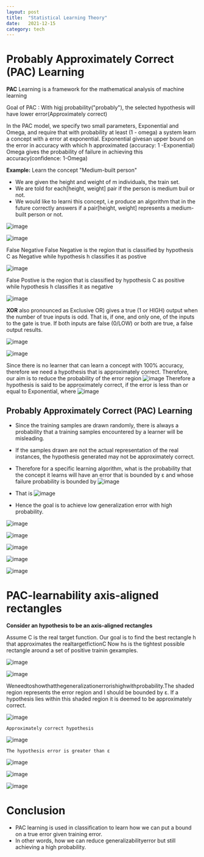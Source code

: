 ```yaml
---
layout: post
title:  "Statistical Learning Theory"
date:   2021-12-15 
category: tech
---
```


# Probably Approximately Correct (PAC) Learning

**PAC** Learning is a framework for the mathematical analysis of machine learning

Goal of PAC : With higj probability("probably"), the selected hypothesis will have lower error(Approximately correct)

In the PAC model, we specify two small parameters, Exponential and Omega, and require that with probability at least (1 - omega) a system learn a concept with a error at exponential.
Exponential givesan upper bound on the error in accuracy with which h approximated (accuracy: 1 -Exponential)
Omega gives the probability of failure in achieving this accuracy(confidence: 1-Omega)


**Example:** Learn the concept "Medium-built person"

- We are given the height and weight of m individuals, the train set.
- We are told for each[height, weight] pair if the person is medium buil or not.
- We would like to learni this concept, i.e produce an algorithm that in the future correctly answers if a pair[height, weight] represents a medium-built person or not.

![image](https://user-images.githubusercontent.com/42868535/146161458-a468808b-e2ee-4b7c-b944-7469f8743db1.png)


![image](https://user-images.githubusercontent.com/42868535/146161540-8605a397-5de3-494f-ba38-91f6608ad870.png)

False Negative False Negative is the region that is classified by hypothesis C as Negative while hypothesis h classifies it as postive

![image](https://user-images.githubusercontent.com/42868535/146161667-de9d1e84-b6fd-458b-8668-b45131e3d49b.png)

False Postive is the region that is classified by hypothesis C as positive while hypothesis h classifies it as negative

![image](https://user-images.githubusercontent.com/42868535/146161791-de7a7b30-d2ac-4ea3-8087-df9e4bc6f4ad.png)

**XOR** also pronounced as Exclusive OR) gives a true (1 or HIGH) output when the number of true inputs is odd. That is, if one, and only one, of the inputs to the gate is true. If both inputs are false (0/LOW) or both are true, a false output results.

![image](https://user-images.githubusercontent.com/42868535/146161959-cc6b8ccc-97e9-47e7-8cca-40fd8b99d3a5.png)

![image](https://user-images.githubusercontent.com/42868535/146162034-156060cf-d2f3-440e-9c07-d196f2dd1f85.png)

Since there is no learner that can learn a concept with 100% accuracy, therefore we need a hypothesis that is approximately correct. Therefore, our aim is to reduce the probability of the error region ![image](https://user-images.githubusercontent.com/42868535/146162124-d5c7330b-0dc5-4548-b0a0-9a32b904766a.png) Therefore a hypothesis is said to be approximately correct, if the error is less than or equal to Exponential, where ![image](https://user-images.githubusercontent.com/42868535/146162304-d9c1cc6b-7990-4d67-a938-58322f9d7f72.png)


## Probably Approximately Correct (PAC) Learning 

- Since the training samples are drawn randomly, there is always a probability that a training samples encountered by a learner will be misleading.
- If the samples drawn are not the actual representation of the real instances, the hypothesis generated may not be approximately correct.
- Therefore for a specific learning algorithm, what is the probability that the concept it learns will have an error that is bounded by ε and whose failure probability is bounded by ![image](https://user-images.githubusercontent.com/42868535/146162746-a085f24e-3a23-4456-aa17-edb61dc3177a.png)

- That is ![image](https://user-images.githubusercontent.com/42868535/146162800-0b567489-8ebe-4b0a-8f30-b5b80e862bb3.png)
- Hence the goal is to achieve low generalization error with high probability.

![image](https://user-images.githubusercontent.com/42868535/146162935-2892b81c-877d-4400-8939-07aabfd3507b.png)

![image](https://user-images.githubusercontent.com/42868535/146163026-b9cc07ff-dffb-4e75-8fd1-8e2c531138f6.png)

![image](https://user-images.githubusercontent.com/42868535/146163124-f6bff384-6f31-4216-86de-29ae4642ccd4.png)

![image](https://user-images.githubusercontent.com/42868535/146163216-b4f1a0a8-559c-491e-b026-45ccbd567f7a.png)

![image](https://user-images.githubusercontent.com/42868535/146163381-1b813f93-c58f-4ec5-a7c9-5ab5a689087b.png)



# PAC-learnability axis-aligned rectangles 

**Consider an hypothesis to be an axis-aligned rectangles**

Assume C is the real target function. Our goal is to find the best rectangle h that approximates the realtargetfictionC Now hs is the tightest possible rectangle around a set of positive trainin gexamples. 

![image](https://user-images.githubusercontent.com/42868535/146164096-0c3479fc-f937-45d0-a86f-ff375778ecf4.png)

![image](https://user-images.githubusercontent.com/42868535/146164160-d79d9d17-b3fd-4e6b-9015-9224bc3cb17b.png)

Weneedtoshowthatthegeneralizationerrorishighwithprobability.The shaded region represents the error region and I should be bounded by ε. If a hypothesis lies within this shaded region it is deemed to be approximately correct.

![image](https://user-images.githubusercontent.com/42868535/146164254-54862ff6-03b3-4566-aeaa-3f060e118018.png)

`Approximately correct hypothesis`

![image](https://user-images.githubusercontent.com/42868535/146164346-2fb38dfd-5bb1-4690-9d50-4d171a666f4a.png)

`The hypothesis error is greater than ε`

![image](https://user-images.githubusercontent.com/42868535/146164483-f070d161-b0fb-4a69-915c-168710fa738b.png)

![image](https://user-images.githubusercontent.com/42868535/146164532-280150a6-2d1d-47f5-8fa5-3e626aa801f0.png)

![image](https://user-images.githubusercontent.com/42868535/146164558-61e224ff-c574-499c-b124-2bc133a4c0ec.png)

# Conclusion 

- PAC learning is used in classification to learn  how we can put a bound on a true error given training error. 
- In other words, how we can reduce generalizabilityerror but still achieving a high probability. 


